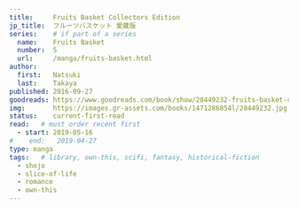 ```yaml
---
title:     Fruits Basket Collectors Edition
jp_title:  フルーツバスケット 愛蔵版
series:    # if part of a series
  name:    Fruits Basket
  number:  5
  url:     /manga/fruits-basket.html
author: 
  first:   Natsuki 
  last:    Takaya
published: 2016-09-27
goodreads: https://www.goodreads.com/book/show/28449232-fruits-basket-collector-s-edition-vol-5
img:       https://images.gr-assets.com/books/1471286854l/28449232.jpg
status:    current-first-read
read:   # must order recent first
  - start: 2019-05-16 
#    end:   2019-04-27
type: manga
tags:   # library, own-this, scifi, fantasy, historical-fiction
  - shojo
  - slice-of-life
  - romance
  - own-this
---
```


